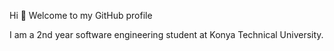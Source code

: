 Hi 👋 Welcome to my GitHub profile

I am a 2nd year software engineering student at Konya Technical University.

   
    
    
